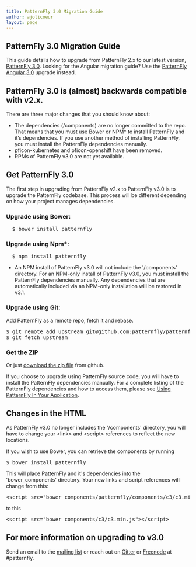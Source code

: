 ```yaml
---
title: PatternFly 3.0 Migration Guide
author: ajolicoeur
layout: page
---
```

## PatternFly 3.0 Migration Guide

This guide details how to upgrade from PatternFly 2.x to our latest version, [PatternFly 3.0][1]. Looking for the Angular migration guide? Use the [PatternFly Angular 3.0][8] upgrade instead.

## PatternFly 3.0 is (almost) backwards compatible with v2.x.

There are three major changes that you should know about:

  * The dependencies (/components) are no longer committed to the repo. That means that you must use Bower or NPM* to install PatternFly and it’s dependencies.  If you use another method of installing PatternFly, you must install the PatternFly dependencies manually.
  * pficon-kubernetes and pficon-openshift have been removed.
  * RPMs of PatternFly v3.0 are not yet available.

## Get PatternFly 3.0

The first step in upgrading from PatternFly v2.x to PatternFly v3.0 is to upgrade the PatternFly codebase. This process will be different depending on how your project manages dependencies.

### Upgrade using Bower:

<pre class="prettyprint">
  $ bower install patternfly
</pre>

### Upgrade using Npm*:

<pre class="prettyprint">
  $ npm install patternfly
</pre>

* An NPM install of PatternFly v3.0 will not include the '/components' directory. For an NPM-only install of PatternFly v3.0, you must install the PatternFly dependencies manually. Any dependencies that are automatically included via an NPM-only installation will be restored in v3.1.

### Upgrade using Git:

Add PatternFly as a remote repo, fetch it and rebase.

<pre class="prettyprint">
$ git remote add upstream git@github.com:patternfly/patternfly.git
$ git fetch upstream
</pre>

### Get the ZIP

Or just [download the zip file][3] from github.

If you choose to upgrade using PatternFly source code, you will have to install the PatternFly dependencies manually. For a complete listing of the PatternFly dependencies and how to access them, please see [Using PatternFly In Your Application][4].

## Changes in the HTML

As PatternFly v3.0 no longer includes the '/components' directory, you will have to change your &lt;link&gt; and &lt;script&gt; references to reflect the new locations.

If you wish to use Bower, you can retrieve the components by running

<pre class="prettyprint">
$ bower install patternfly
</pre>

This will place PatternFly and it's dependencies into the 'bower_components' directory. Your new links and script references will change from this:
<pre class="prettyprint">
&lt;script src="bower_components/patternfly/components/c3/c3.min.js"&gt;&lt;/script&gt;
</pre>

to this
<pre class="patternfly">
&lt;script src="bower_components/c3/c3.min.js"&gt;&lt;/script&gt;
</pre>

## For more information on upgrading to v3.0

Send an email to the [mailing list][5] or reach out on [Gitter][6] or [Freenode][7] at #patternfly.

 [1]: https://github.com/patternfly/patternfly/releases
 [2]: https://support.microsoft.com/en-us/kb/262161
 [3]: https://github.com/patternfly/patternfly/archive/master.zip
 [4]: https://github.com/patternfly/patternfly/blob/master/QUICKSTART.md#using-patternfly-in-your-application
 [5]: mailto:patternfly@redhat.com
 [6]: https://gitter.im/patternfly/patternfly?utm_source=share-link&utm_medium=link&utm_campaign=share-link
 [7]: https://webchat.freenode.net/
 [8]: {{site.baseurl}}get-started/patternfly-migration-guides/angular-patternfly-migration-guide-3.0.html
